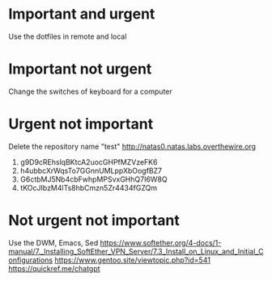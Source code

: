 # Important and urgent
Use the dotfiles in remote and local
# Important not urgent
Change the switches of keyboard for a computer
# Urgent not important
Delete the repository name "test"
http://natas0.natas.labs.overthewire.org
1. g9D9cREhslqBKtcA2uocGHPfMZVzeFK6
2. h4ubbcXrWqsTo7GGnnUMLppXbOogfBZ7
3. G6ctbMJ5Nb4cbFwhpMPSvxGHhQ7I6W8Q
4. tKOcJIbzM4lTs8hbCmzn5Zr4434fGZQm
# Not urgent not important
Use the DWM, Emacs, Sed
https://www.softether.org/4-docs/1-manual/7._Installing_SoftEther_VPN_Server/7.3_Install_on_Linux_and_Initial_Configurations
https://www.gentoo.site/viewtopic.php?id=541
https://quickref.me/chatgpt
